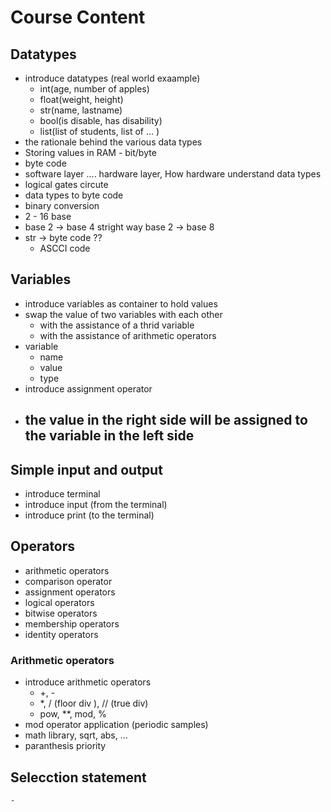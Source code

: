 # Course Content

## Datatypes

- introduce datatypes (real world exaample)
  - int(age, number of apples)
  - float(weight, height)
  - str(name, lastname)
  - bool(is disable, has disability)
  - list(list of students, list of ... )
- the rationale behind the various data types
- Storing values in RAM - bit/byte
- byte code
- software layer .... hardware layer, How hardware understand data types
- logical gates circute
- data types to byte code
- binary conversion
- 2 - 16 base
- base 2 -> base 4 stright way
  base 2 -> base 8
- str -> byte code ??
  - ASCCI code

## Variables

- introduce variables as container to hold values
- swap the value of two variables with each other
  - with the assistance of a thrid variable
  - with the assistance of arithmetic operators
- variable
  - name
  - value
  - type
- introduce assignment operator
- ## the value in the right side will be assigned to the variable in the left side

## Simple input and output

- introduce terminal
- introduce input (from the terminal)
- introduce print (to the terminal)

## Operators

- arithmetic operators
- comparison operator
- assignment operators
- logical operators
- bitwise operators
- membership operators
- identity operators

### Arithmetic operators

- introduce arithmetic operators
  - +, -
  - \*, / (floor div ), // (true div)
  - pow, \*\*, mod, %
- mod operator application (periodic samples)
- math library, sqrt, abs, ...
- paranthesis priority

## Selecction statement

    -
